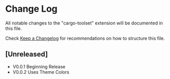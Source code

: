 # Change Log

All notable changes to the "cargo-toolset" extension will be documented in this file.

Check [Keep a Changelog](http://keepachangelog.com/) for recommendations on how to structure this file.

## [Unreleased]

- V0.0.1 Beginning Release
- V0.0.2 Uses Theme Colors